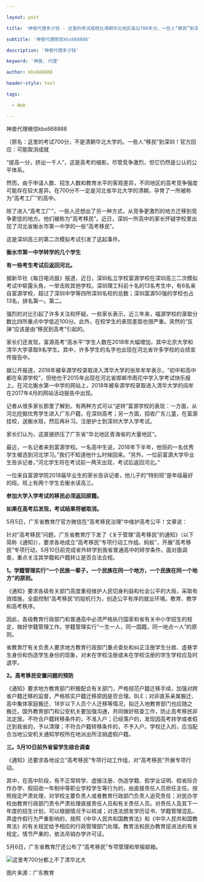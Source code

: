 ---
layout: post
title: '神兽代理多少钱 - 这里的考试成绩比清朝华北地区高出700多分。一些人“移民”到深圳。'
subtitle: '神兽代理微信kbs668888'
description: '神兽代理多少钱'
keyword: '神兽, 代理'
author: kbs668888
header-style: text
tags:
  - Web
---
神兽代理微信kbs668888

（原名：这里的考试700分，不是清朝华北大学的。一些人“移民”到深圳！官方回应：可能取消成就

“提高一分，挤出一千人”，这是高考的缩影。尽管竞争激烈，但它仍然是公认的公平体系。

然而，由于申请人数、招生人数和教育水平的客观差异，不同地区的高考竞争强度可能存在较大差异。在700分不一定是河北省华北大学的清朝，孕育了一所被称为“高考工厂”的高中。

除了进入“高考工厂”，一些人还想出了另一种方式，从竞争更激烈的地方迁移到竞争更低的地方。他们被称为“高考移民”。近日，深圳一所高中的家长怀疑学校里出现了河北省衡水市第一中学的一些“高考移民”。

这是深圳高三的第二次模拟考试引发了这起事件。

 **衡水市第一中学转学的几个学生**

 **有一些考生考试后返回河北。**

据新华社《每日电讯报》报道，近日，深圳私立学校富源学校在深圳高三二次模拟考试中崭露头角，一举击败其他学校。深圳理工科前十名的13名考生中，有6名来自富源学校，超过了深圳中学等四所深圳名校的总数；深圳富源50强的学校也占13名，排名第一。第二。

强烈的对比引起了许多关注和怀疑。一些家长表示，近三年来，福源学校的录取分数比四所重点中学低近100分。此外，在校学生的表现差距也很严重。突然的“反弹”应该是由“移民到高考”引起的。

家长们还发现，富源高考“高水平”学生人数在2018年大幅增加，其中北京大学和清华大学录取9名学生。其中，许多学生的名字也出现在河北省许多学校的业绩宣传报告中。

据公开报道，2018年被阜源学校录取进入清华大学的张牟牟牟表示，“初中和高中都在阜源学校”，但他也于2015年出现在河北省邯郸市雨花中学入学考试快乐报上。在河北衡水第一中学的网站上，2018年被阜源学校录取进入清华大学的阎牟在2017年4月的网站活动报告中出现。

记者从很多家长那里了解到，有两种方式可以“逆转”富源学校的表现：一方面，从河北挖掘优秀学生进入广东户籍，在深圳高考；另一方面，招收广东儿童，在富源挂校，送衡水班，然后再补习。注册护士到深圳大学入学考试。

家长们认为，这直接挤压了广东省“华北地区青海省的大量地区”。

最近，一名记者来到富源学校。一名高中生说，2018年下半年，他班的一名优秀学生被选到河北学习。”我们不知道他什么时候回来。“另外，一位前富源大学毕业生告诉记者，”河北学生将在考试前一两天出现，考试后返回河北。”

一位来自富源学院2018届毕业生的家长告诉记者，他儿子的“特别班”是年级最好的班。班上有两个学生去衡水读高三。

 **参加大学入学考试的移民必须返回原籍。**

 **如果在高考后发现，考试结果将被取消。**

5月5日，广东省教育厅官方微信在“高考移民治理”中维护高考公平！文章说：

针对“高考移民”问题，广东省教育厅下发了《关于管理“高考移民”的通知》（以下简称《通知》），要求各地成立“高考移民”专项行动工作组。蚂蚁”，开展“高考移民”专项行动，5月10日前完成省外转学到我省普通高中的转学条件。面对面调查，重点关注其学籍和户籍转让是否合法合规。

 **1。学籍管理实行“一个民族一辈子，一个民族在同一个地方，一个民族在同一个地方”的原则。**

《通知》要求各级有关部门高度重视维护人民切身利益和社会公平的大局，采取有效措施，全面控制“高考移民”的投机行为，创造公平有序的就业环境。教育、教学和高考秩序。

因此，各级教育行政部门和普通高中必须严格执行国家和省有关中小学招生的规定，做好学籍管理工作。学籍管理实行“一生一人，同一国籍，同一地点一人”的原则。

省教育厅有关负责人要求地方教育行政部门重点查处和纠正注册学生分居、虚悬学生身份和伪造学生身份的现象，对未在学校注册或未在学校注册的学生学校应及时退学。

 **2。高考移民安置问题的预防**

《通知》要求地方教育部门积极配合有关部门，严格规范户籍迁移手续，加强对跨省户籍迁移的监督，严格核实户籍迁移原因是否合理。BLE；对非直系亲属搬迁、高中集体家庭搬迁、18岁以下人员个人迁移等情况，拟迁入地教育部门也应随之搬迁。国外教育部门和公安机关要加强沟通，共同做好核查工作，防止高考移民非法定居。不符合户籍转移条件的，不准入户；已经落户的，发现因高考转学或者假迁到我省的，予以清理；不符合户籍转移条件的，不予入户。学校迁入的，应当配合当地公安机关通知学校所在地派出所注销虚假户籍。

 **三。5月10日前外省留学生综合调查**

《通知》还要求各地设立“高考移民”专项行动工作组，对“高考移民”开展专项行动。

其中，在高中阶段，有不正常转学、虚报注册、伪造学籍、假学业证明、假省际合作办学、假招收一年制中等职业学校学生等行为的，由直接责任人员担任主任。按照规定严肃处理，对学校主要负责人或者教育行政部门负责人追究责任；对民办学校由教育行政部门责令严肃处理直接责任人员和有关责任人员。对责任人及其下一年度的招生计划，可以根据情况予以核减；对违法颁发学历证书、学籍管理混乱、弄虚作假行为严重影响的，按照《中华人民共和国教育法》和《中华人民共和国教育法》的有关规定给予相应的行政管理部门处理。教育法和民办教育促进法的有关规定。情节严重的，依法吊销办学许可证。

5月6日，广东省教育厅还公布了“高考移民”专项管理和举报邮箱。

![这里考700分都上不了清华北大](http://dingyue.ws.126.net/S6r8dq96fdnatRZqZRxAGRsGPtFyODUXuGSidJFQ03=Li1557234773166.jpg)

图片来源：广东教育

